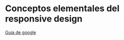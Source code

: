 # Conceptos elementales del responsive design

[Guia de google](https://developers.google.com/web/fundamentals/design-and-ux/responsive/patterns?hl=es)